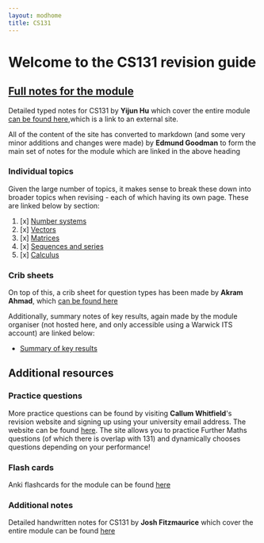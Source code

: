 ```yaml
---
layout: modhome
title: CS131
---
```


# Welcome to the CS131 revision guide

## [Full notes for the module](./opnotes)

Detailed typed notes for CS131 by **Yijun Hu** which cover the entire module [can be found here](https://adrakaris.github.io/blog-cs/cs131/index.html),which is a link to an external site.

All of the content of the site has converted to markdown (and some very minor additions and changes were made) by **Edmund Goodman** to form the main set of notes for the module which are linked in the above heading

### Individual topics

Given the large number of topics, it makes sense to break these down into broader topics when revising - each of which having its own page. These are linked below by section:

1. [x] [Number systems](part1)
2. [x] [Vectors](part2)
3. [x] [Matrices](part3)
4. [x] [Sequences and series](part4)
5. [x] [Calculus](part5)

### Crib sheets

On top of this, a crib sheet for question types has been made by **Akram Ahmad**, which [can be found here](RevisionQuestions)

Additionally, summary notes of key results, again made by the module organiser (not hosted here, and only accessible using a Warwick ITS account) are linked below:

- [Summary of key results](https://warwick.ac.uk/fac/sci/dcs/teaching/material/cs131/revision_summary.pdf)



## Additional resources

### Practice questions

More practice questions can be found by visiting **Callum Whitfield**'s revision website and signing up using your university email address. The website can be found [here](https://mathrevision.pythonanywhere.com). The site allows you to practice Further Maths questions (of which there is overlap with 131) and dynamically chooses questions depending on your performance!

### Flash cards

Anki flashcards for the module can be found [here](./CS131-ankideck.apkg)

### Additional notes

Detailed handwritten notes for CS131 by **Josh Fitzmaurice** which cover the entire module can be found [here](./cs131-notes.pdf)


